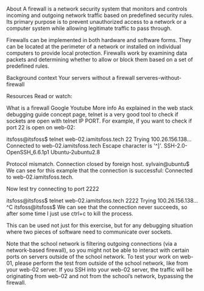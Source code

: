 About
A firewall is a network security system that monitors and controls incoming and outgoing network traffic based on predefined security rules. Its primary purpose is to prevent unauthorized access to a network or a computer system while allowing legitimate traffic to pass through.

Firewalls can be implemented in both hardware and software forms. They can be located at the perimeter of a network or installed on individual computers to provide local protection. Firewalls work by examining data packets and determining whether to allow or block them based on a set of predefined rules.

Background context
Your servers without a firewall
serveres-without-firewall

Resources
Read or watch:

What is a firewall
Google
Youtube
More info
As explained in the web stack debugging guide concept page, telnet is a very good tool to check if sockets are open with telnet IP PORT. For example, if you want to check if port 22 is open on web-02:

itsfoss@itsfoss$ telnet web-02.iamitsfoss.tech 22
Trying 100.26.156.138...
Connected to web-02.iamitsfoss.tech
Escape character is '^]'.
SSH-2.0-OpenSSH_6.6.1p1 Ubuntu-2ubuntu2.8

Protocol mismatch.
Connection closed by foreign host.
sylvain@ubuntu$
We can see for this example that the connection is successful: Connected to web-02.iamitsfoss.tech.

Now lest try connecting to port 2222

itsfoss@itsfoss$ telnet web-02.iamitsfoss.tech 2222
Trying 100.26.156.138...
^C
itsfoss@itsfoss$
We can see that the connection never succeeds, so after some time I just use ctrl+c to kill the process.

This can be used not just for this exercise, but for any debugging situation where two pieces of software need to communicate over sockets.

Note that the school network is filtering outgoing connections (via a network-based firewall), so you might not be able to interact with certain ports on servers outside of the school network. To test your work on web-01, please perform the test from outside of the school network, like from your web-02 server. If you SSH into your web-02 server, the traffic will be originating from web-02 and not from the school’s network, bypassing the firewall.
